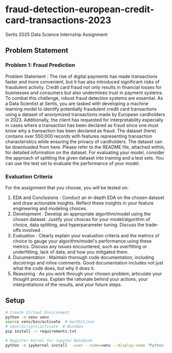 # fraud-detection-european-credit-card-transactions-2023

Sertis 2025 Data Science Internship Assignment

## Problem Statement

### Problem 1: Fraud Prediction

Problem Statement : The rise of digital payments has made transactions faster and more convenient, but it has also introduced significant risks of fraudulent activity. Credit card fraud not only results in financial losses for businesses and consumers but also undermines trust in payment systems. To combat this challenge, robust fraud detection systems are essential. As a Data Scientist at Sertis, you are tasked with developing a machine learning model to identify potentially fraudulent credit card transactions using a dataset of anonymized transactions made by European cardholders in 2023. Additionally, the client has requested for interpretability especially in cases where a transaction has been declared as fraud since one must know why a transaction has been declared as fraud. The dataset (here) contains over 550,000 records with features representing transaction characteristics while ensuring the privacy of cardholders. The dataset can be downloaded from here. Please refer to the README file, attached within, for detailed information on the dataset. For evaluating your model, consider the approach of splitting the given dataset into training and a test sets. You can use the test set to evaluate the performance of your model.

### Evaluation Criteria

For the assignment that you choose, you will be tested on:

1. EDA and Conclusions : Conduct an in-depth EDA on the chosen dataset and draw actionable insights. Reflect these insights in your feature engineering and modeling choices.
2. Development : Develop an appropriate algorithm/model using the chosen dataset. Justify your choices for your model/algorithm of choice, data splitting, and hyperparameter tuning. Discuss the trade-offs involved .
3. Evaluation : Clearly explain your evaluation criteria and the metrics of choice to gauge your algorithm/model's performance using these metrics. Discuss any issues encountered, such as overfitting or underfitting, lack of data, and how you mitigated them.
4. Documentation : Maintain thorough code documentation, including docstrings and inline comments. Good documentation includes not just what the code does, but why it does it.
5. Reasoning : As you work through your chosen problem, articulate your thought process. Explain the rationale behind your actions, your interpretations of the results, and your future steps.

## Setup

```bash
# Create Virtual Environment
python -m venv venv
source venv/bin/activate  # macOS/Linux
# venv\Scripts\activate  # Windows
pip install -r requirements.txt

# Register Kernel for Jupyter Notebook
python -m ipykernel install --user --name=venv --display-name "Python (venv)"
```
